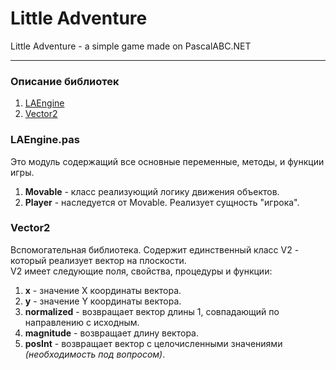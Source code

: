 # Little Adventure
Little Adventure - a simple game made on PascalABC.NET
___
### Описание библиотек
1. [LAEngine](#LAEngine)
2. [Vector2]("Vector2")

### LAEngine.pas
<a name="LAEngine"></a>
Это модуль содержащий все основные переменные, методы, и функции игры.
1. **Movable** - класс реализующий логику движения объектов.
2. **Player** - наследуется от Movable. Реализует сущность "игрока".

### Vector2
<a name="Vector2"></a>
Вспомогательная библиотека. Содержит единственный класс V2 - который реализует вектор на плоскости.  
V2 имеет следующие поля, свойства, процедуры и функции:
1. **x** - значение X координаты вектора.
2. **y** - значение Y координаты вектора.
3. **normalized** - возвращает вектор длины 1, совпадающий по направлению с исходным.
4. **magnitude** - возвращает длину вектора.
5. **posInt** - возвращает вектор с целочисленными значениями *(необходимость под вопросом)*.
